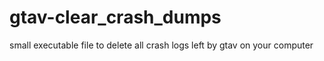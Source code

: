 # gtav-clear_crash_dumps
small executable file to delete all crash logs left by gtav on your computer
